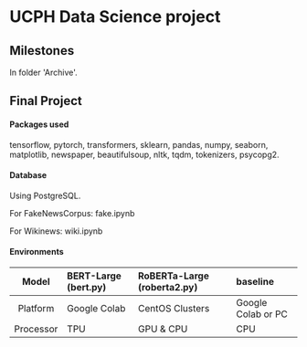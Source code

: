 # UCPH Data Science project

## Milestones

In folder 'Archive'.

## Final Project

#### Packages used

tensorflow, pytorch, transformers, sklearn, pandas, numpy, seaborn, matplotlib, newspaper, beautifulsoup, nltk, tqdm, tokenizers, psycopg2.

#### Database

Using PostgreSQL.

For FakeNewsCorpus: fake.ipynb

For Wikinews: wiki.ipynb

#### Environments

| Model | BERT-Large (bert.py) | RoBERTa-Large (roberta2.py) | baseline |
| :----: | :-----| :----- | :----- |
| Platform | Google Colab | CentOS Clusters | Google Colab or PC |
| Processor | TPU | GPU & CPU | CPU |
